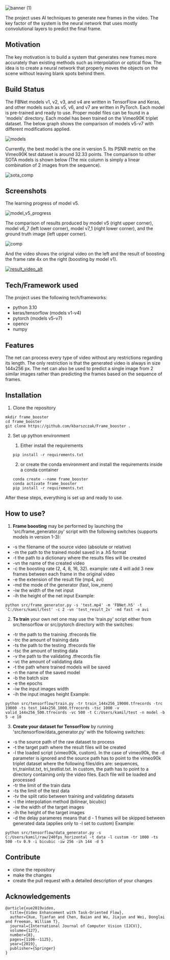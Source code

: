 ![banner (1)](https://user-images.githubusercontent.com/72699445/232047516-68669452-efd0-4500-9c52-c4a377ff4a11.png)

The project uses AI techniques to generate new frames in the video. The key factor of the system is the neural network that uses mostly convolutional layers to predict the final frame.

## Motivation

The key motivation is to build a system that generates new frames more accurately than existing methods such as interpolation or optical flow. The idea is to create a neural network that properly moves the objects on the scene without leaving blank spots behind them.

## Build Status

The FBNet models v1, v2, v3, and v4 are written in TensorFlow and Keras, and other models such as v5, v6, and v7 are written in PyTorch. Each model is pre-trained and ready to use. Proper model files can be found in a 'models' directory. Each model has been trained on the Vimeo90K triplet dataset. The below graph shows the comparison of models v5-v7 with different modifications applied.

![models](https://github.com/kbarszczak/Frame_booster/assets/72699445/338e3f04-6f13-4db8-a062-7ec37167d6df)

Currently, the best model is the one in version 5. Its PSNR metric on the Vimeo90K test dataset is around 32.33 points. The comparison to other SOTA models is shown below (The mix column is simply a linear combination of 2 images from the sequence).

![sota_comp](https://github.com/kbarszczak/Frame_booster/assets/72699445/f6bcfe9b-d145-4406-b5d8-807a987999b9)

## Screenshots

The learning progress of model v5.

![model_v5_progress](https://github.com/kbarszczak/Frame_booster/assets/72699445/e4dd9ed9-13c3-4ce5-ba85-d232d7f227cc)

The comparison of results produced by model v5 (right upper corner), model v6_7 (left lower corner), model v7_1 (right lower corner), and the ground truth image (left upper corner).

![comp](https://github.com/kbarszczak/Frame_booster/assets/72699445/e2ce8920-28bb-4e17-952f-06db663ee6d0)

And the video shows the original video on the left and the result of boosting the frame rate 4x on the right (boosting by model v1).

[![result_video_alt](https://user-images.githubusercontent.com/72699445/235115677-d86d572d-7b4d-49b3-942e-2f1b7d49827a.png)](https://www.youtube.com/watch?v=844G_KYDchw)

## Tech/Framework used

The project uses the following tech/frameworks:
- python 3.10
- keras/tensorflow (models v1-v4)
- pytorch (models v5-v7)
- opencv
- numpy

## Features

The net can process every type of video without any restrictions regarding its length. The only restriction is that the generated video is always in size 144x256 px. The net can also be used to predict a single image from 2 similar images rather than predicting the frames based on the sequence of frames.

## Installation

1. Clone the repository
```
mkdir frame_booster
cd frame_booster
git clone https://github.com/kbarszczak/Frame_booster .
```

2. Set up python environment
    1.   Either install the requirements
    ```
    pip install -r requirements.txt
    ```

    2. or create the conda environment and install the requirements inside a conda container
    ```
    conda create --name frame_booster
    conda activate frame_booster
    pip install -r requirements.txt
    ```

After these steps, everything is set up and ready to use.

## How to use?

1. **Frame boosting** may be performed by launching the 'src/frame_generator.py' script with the following switches (supports models in version 1-3):
- -s the filename of the source video (absolute or relative)
- -m the path to the trained model saved in a .h5 format
- -t the path to a dictionary where the results files will be created
- -vn the name of the created video
- -c the boosting rate (2, 4, 8, 16, 32). example: rate 4 will add 3 new frames between each frame in the original video
- -e the extension of the result file (mp4, avi)
- -md the mode of the generator (fast, low_mem)
- -iw the width of the net input
- -ih the height of the net input
Example:
```
python src/frame_generator.py -s 'test.mp4' -m 'FBNet.h5' -t 'C:/Users/kamil/test' -c 2 -vn 'test_result_2x' -md fast -e avi
```

2. **To train** your own net one may use the 'train.py' script either from src/tensorflow or src/pytorch directory with the switches:
- -tr the path to the training .tfrecords file
- -trc the amount of training data
- -ts the path to the testing .tfrecords file
- -tsc the amount of testing data
- -v the path to the validating .tfrecords file
- -vc the amount of validating data
- -t the path where trained models will be saved
- -n the name of the saved model
- -b the batch size
- -e the epochs
- -iw the input images width
- -ih the input images height
Example:
```
python src/tensorflow/train.py -tr train_144x256_19000.tfrecords -trc 19000 -ts test_144x256_1000.tfrecords -tsc 1000 -v valid_144x256_500.tfrecords -vc 500 -t C:/Users/kamil/test -n model -b 5 -e 10
```

3. **Create your dataset for TensorFlow** by running 'src/tensorflow/data_generator.py' with the following switches:
- -s the source path of the raw dataset to process
- -t the target path where the result files will be created
- -l the loaded script (vimeo90k, custom). In the case of vimeo90k, the -d parameter is ignored and the source path has to point to the vimeo90k triplet dataset where the following files/dirs are: sequences, tri_trainlist.txt, tri_testlist.txt. In custom, the path has to point to a directory containing only the video files. Each file will be loaded and processed
- -tr the limit of the train data
- -ts the limit of the test data
- -tv the split ratio between training and validating datasets
- -i the interpolation method (bilinear, bicubic)
- -iw the width of the target images
- -ih the height of the target images
- -d the delay parameres means that d - 1 frames will be skipped between generated data (applies only to -l set to custom)
Example:
```
python src/tensorflow/data_generator.py -s C:/Users/kamil/raw/240fps_horizontal -t data -l custom -tr 1000 -ts 500 -tv 0.9 -i bicubic -iw 256 -ih 144 -d 5
```

## Contribute
- clone the repository
- make the changes
- create the pull request with a detailed description of your changes

## Acknowledgements

```
@article{xue2019video,
  title={Video Enhancement with Task-Oriented Flow},
  author={Xue, Tianfan and Chen, Baian and Wu, Jiajun and Wei, Donglai and Freeman, William T},
  journal={International Journal of Computer Vision (IJCV)},
  volume={127},
  number={8},
  pages={1106--1125},
  year={2019},
  publisher={Springer}
}
```

